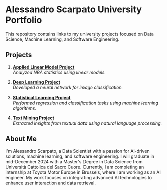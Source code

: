 # Alessandro Scarpato University Portfolio

This repository contains links to my university projects focused on Data Science, Machine Learning, and Software Engineering.

## Projects

1. **[Applied Linear Model Project](https://github.com/alesc00/applied-linear-model-project.git)**  
   *Analyzed NBA statistics using linear models.*

2. **[Deep Learning Project](#link-alla-repository-specifica)**  
   *Developed a neural network for image classification.*

3. **[Statistical Learning Project](#link-alla-repository-specifica)**  
   *Performed regression and classification tasks using machine learning algorithms.*

4. **[Text Mining Project](#link-alla-repository-specifica)**  
   *Extracted insights from textual data using natural language processing.*

## About Me

I'm Alessandro Scarpato, a Data Scientist with a passion for AI-driven solutions, machine learning, and software engineering. 
I will graduate in mid-December 2024 with a Master's Degree in Data Science from Università Cattolica del Sacro Cuore. 
Currently, I am completing an internship at Toyota Motor Europe in Brussels, where I am working as an AI engineer. 
My work focuses on integrating advanced AI technologies to enhance user interaction and data retrieval.
